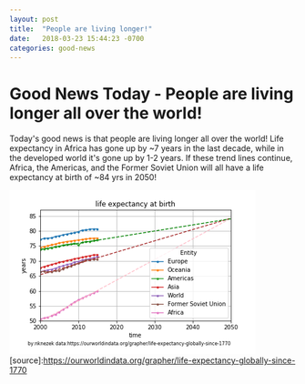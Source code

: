 ```yaml
---
layout: post
title:  "People are living longer!"
date:   2018-03-23 15:44:23 -0700
categories: good-news
---
```

# Good News Today - People are living longer all over the world!

Today's good news is that people are living longer all over the world! Life expectancy in Africa has gone up by ~7 years in the last decade, while in the developed world it's gone up by 1-2 years. If these trend lines continue, Africa, the Americas, and the Former Soviet Union will all have a life expectancy at birth of ~84 yrs in 2050!

![life_expectancy](../images/life_expectancy.png)
[source]:https://ourworldindata.org/grapher/life-expectancy-globally-since-1770

